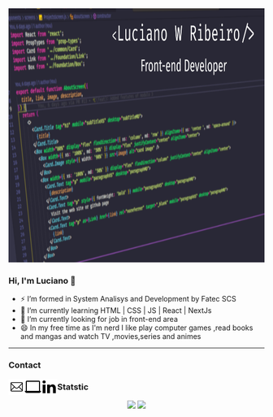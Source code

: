 <img src="./assets/capaGithub.png" height="500px"/>

<h3> Hi, I'm Luciano 👋</h3>

- ⚡ I’m formed in System Analisys and Development by Fatec SCS
- 💬 I’m currently learning HTML | CSS | JS | React | NextJs
- 🔭 I’m currently looking for job in front-end area
- 😄 In my free time as I'm nerd I like play computer games ,read books and mangas and watch TV ,movies,series and animes
--------------------------------
<h3> Contact </h3>
<p>
  <a href="mailto:lucianowribeiro@gmail.com"><img align="left" src="./assets/1814108-32.png" witdh="32px"/> 
  <a href="https://portifolio-lucianowribeiro.vercel.app/"><img align="left" witdh="32px" src="./assets/2205216-32.png"/></a>
  <a href="https://www.linkedin.com/in/lucianowribeiro/"><img align="left" witdh="32px" src="./assets/367593-32.png"/></a>
</p>

<h3> Statstic</h3>
<p align="center">
  <img height="200px" src="https://github-readme-stats.vercel.app/api?username=lucianowribeiro&show_icons=true&theme=dracula"/>
  <img height="200px" src="https://github-readme-stats.vercel.app/api/top-langs/?username=lucianowribeiro&theme=dracula&layout=compact"/>
</p>
 
